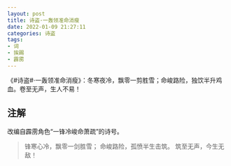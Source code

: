 ```yaml
---
layout: post
title: 诗盗·一轰领准命消瘦
date: 2022-01-09 21:27:11
categories: 诗盗
tags:
- 词
- 挨踢
- 霹雳
---
```

《#诗盗#·一轰领准命消瘦》：冬寒夜冷，飘零一剪胜雪；命峻路险，独饮半升鸡血。卷至无声，生人不易！

## 注解

改编自霹雳角色“一锋冷峻命萧疏”的诗号。

> 锋寒心冷，飘零一剑胜雪；
> 命峻路险，孤愤半生击筑。
> 筑至无声，今生无敌！
